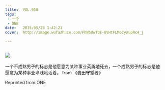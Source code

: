 ```yaml
---
title:	VOL.958
tags:
 - 一个
 - ONE
date:	2015/05/23 1:42:21
cover:	http://image.wufazhuce.com/FhWbUwTbE-8VHtFLMo7yXupRc4_j

---
```

![](http://image.wufazhuce.com/FhWbUwTbE-8VHtFLMo7yXupRc4_j)
---

一个不成熟男子的标志是他愿意为某种事业英勇地死去，一个成熟男子的标志是他愿意为某种事业卑贱地活着。 from 《麦田守望者》
 
Reprinted from ONE
